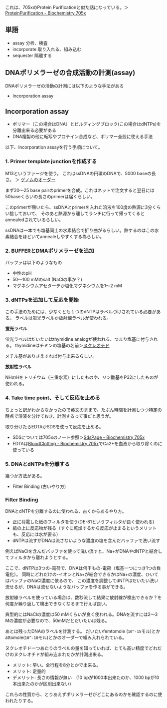 これは、705xのProtein Purificationと似た話になっている。＞[ProteinPurification - Biochemistry 705x](https://karino2.github.io/Biochemistry705x/ProteinPurification)

## 単語

- assay 分析、検査
- incorporate 取り入れる、組み込む
- sequester 隔離する

## DNAポリメラーゼの合成活動の計測(assay)

DNAポリメラーゼの活動の計測には以下のような手法がある

- Incorporation assay

## Incorporation assay

- ポリマー（この場合はDNA）とビルディングブロック(この場合はdNTPs)を分離出来る必要がある
- DNA複製の他に転写やプロテイン合成など、ポリマー全般に使える手法

以下、Incorporation assayを行う手順について。

### 1. Primer template junctionを作成する

M13というファージを使う。
これはssDNAの円環のDNAで、5000 baseの長さ。 ＞ [ゲノムのオーダー](ゲノムのオーダー.md)

まず20〜25 base pairのprimerを合成。これはネットで注文すると翌日には50baseくらいの長さのprimerは届くらしい。

このprimerが届いたら、ssDNAとprimerを入れた溶液を100度の熱源に3分くらい接しておいて、
そのあと熱源から離してランチに行って帰ってくるとannealedされているらしい。

ssDNAは一本でも塩基同士の水素結合で折り曲がるらしい。熱するのはこの水素結合をほどいてannealeしやすくする為らしい。

### 2. BUFFERとDMAポリメラーゼを追加

バッファは以下のようなもの

- 中性のpH
- 50〜100 mMのsalt (NaClの事か？)
- マグネシウムアセターテか塩化マグネシウムを1〜2 mM

### 3. dNTPsを追加して反応を開始

この手法のためには、少なくとも１つのdNTPはラベルづけされている必要がある。
ラベルは蛍光ラベルか放射線ラベルが使われる。

**蛍光ラベル**

蛍光ラベルはだいたいはthymidine analogが使われる、つまり塩基に付与される。
thymidineはチミンの塩基の名前＞[ヌクレオチド](ヌクレオチド.md)

メチル基がありさえすれば付与出来るらしい。

**放射性ラベル**

NHのHをトリチウム（三重水素）にしたものや、リン酸基をP32にしたものが使われる。

### 4. Take time point、そして反応を止める

ちょっと訳がわからなかったので英文のままで。たぶん時間を計測しつつ特定の時点で溶液を分けておき、計測するって事だと思うが。

取り分けたらEDTAかSDSを使って反応を止める。

- SDSについては705xのノート参照＞[SdsPage - Biochemistry 705x](https://karino2.github.io/Biochemistry705x/SdsPage)
- EDTAは[BloodClotting - Biochemistry 705x](https://karino2.github.io/Biochemistry705x/BloodClotting)でCa2+を血液から取り除くのに使っている

### 5. DNAとdNTPsを分離する

幾つか方法がある。

- Filter Binding (古いやり方) 

### Filter Binding

DNAとdNTPを分離するのに使われる、古くからあるやり方。

- 正に荷電した紙のフィルタを使う(DE-81というフィルタが良く使われる)
- 紙の上に反応物が残る（すぐに乾燥するから反応が止まるというメリットも、反応には水が要る）
- dNTPは流すがDNAは流さないような濃度の塩を含んだバッファで洗い流す

例えばNaClを含んだバッファを使って洗い流すと、Na+がDNAやdNTPと結合してフィルタから離れようとする。

ここで、dNTPは3つの-電荷で、DNAは何千もの-電荷（塩基一つにつき1つの負電化）。
同時にどれだけの-イオンとNa+が結合できるかはNa+の濃度、ひいてはバッファのNaCl濃度に依るので、
この濃度を調整してdNTPはだいたい洗い流せるが、DNAは流せないようなバッファを作る事ができる。

放射線ラベルを使っている場合は、数秒流して結果に放射線が検出できるか？を何度か繰り返して検出できなくなるまで行えば良い。

典型的にはNaClの濃度は50 mMくらいが良く使われる。DNAを流すには2〜3 Mの濃度が必要なので、50mMだとだいたいは残る。

あとは残ったDNAのラベルを計測する。
だいたいfemtomole (`10^-15`モル)とかattomole(`10^-18`モル)とかのオーダーで組み入れられている。

ヌクレオチド一つあたりのラベルの量を知っていれば、とても高い精度でどれだけのヌクレオチドが組み込まれたかが計測出来る。

- メリット: 早い。全行程を8分とかで出来る。
- メリット: 定量的
- デメリット: 長さの情報が無い　(10 bpが1000本出来たのか、1000 bpが10本出来たのかが区別出来ない）

これらの性質から、とりあえずポリメラーゼがどこにあるのかを確認するのに使われたりする。